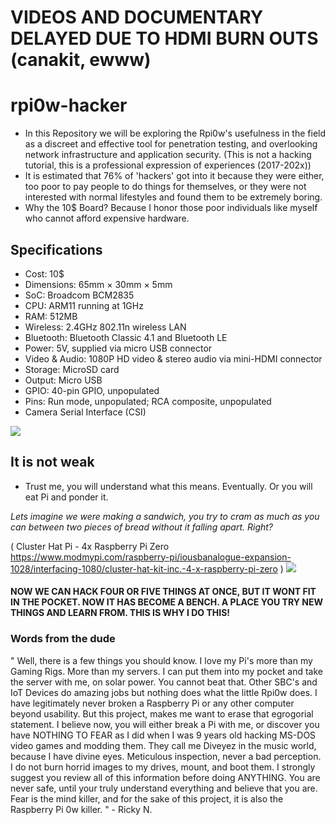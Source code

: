 # VIDEOS AND DOCUMENTARY DELAYED DUE TO HDMI BURN OUTS (canakit, ewww)

# rpi0w-hacker

-   In this Repository we will be exploring the Rpi0w's usefulness in the field as a discreet and effective tool for penetration testing, and overlooking network infrastructure and application security. (This is not a hacking tutorial, this is a professional expression of experiences (2017-202x))
-   It is estimated that 76% of 'hackers' got into it because they were either, too poor to pay people to do things for themselves, or they were not interested with normal lifestyles and found them to be extremely boring.
-   Why the 10$ Board? Because I honor those poor individuals like myself who cannot afford expensive hardware.

## Specifications

-   Cost: 10$
-   Dimensions: 65mm × 30mm × 5mm
-   SoC: Broadcom BCM2835
-   CPU: ARM11 running at 1GHz
-   RAM: 512MB
-   Wireless: 2.4GHz 802.11n wireless LAN
-   Bluetooth: Bluetooth Classic 4.1 and Bluetooth LE
-   Power: 5V, supplied via micro USB connector
-   Video & Audio: 1080P HD video & stereo audio via mini-HDMI connector
-   Storage: MicroSD card
-   Output: Micro USB
-   GPIO: 40-pin GPIO, unpopulated
-   Pins: Run mode, unpopulated; RCA composite, unpopulated
-   Camera Serial Interface (CSI)

<img src="https://www.raspberrypi.org/magpi/wp-content/uploads/2017/02/PI-Zero-W-web.jpg"></img>

## It is not weak
-   Trust me, you will understand what this means. Eventually. Or you will eat Pi and ponder it.

_Lets imagine we were making a sandwich, you try to cram as much as you can between two pieces of bread without it falling apart. Right?_

   (  Cluster Hat Pi - 4x Raspberry Pi Zero <https://www.modmypi.com/raspberry-pi/iousbanalogue-expansion-1028/interfacing-1080/cluster-hat-kit-inc.-4-x-raspberry-pi-zero> )
<img src="https://www.modmypi.com/image/cache/catalog/rpi-products/MMP-0398/DSC_0104-747x569.jpg"></img>

#### NOW WE CAN HACK FOUR OR FIVE THINGS AT ONCE, BUT IT WONT FIT IN THE POCKET. NOW IT HAS BECOME A BENCH. A PLACE YOU TRY NEW THINGS AND LEARN FROM. THIS IS WHY I DO THIS!

### Words from the dude

" Well, there is a few things you should know.
 I love my Pi's more than my Gaming Rigs. More than my servers. I can put them into my pocket and take the server with me, on solar power. You cannot beat that. Other SBC's and IoT Devices do amazing jobs but nothing does what the little Rpi0w does.
 I have legitimately never broken a Raspberry Pi or any other computer beyond usability. But this project, makes me want to erase that egrogorial statement. I believe now, you will either break a Pi with me, or discover you have NOTHING TO FEAR as I did when I was 9 years old hacking MS-DOS video games and modding them. They call me Diveyez in the music world, because I have divine eyes. Meticulous inspection, never a bad perception. I do not burn horrid images to my drives, mount, and boot them.
 I strongly suggest you review all of this information before doing ANYTHING. You are never safe, until your truly understand everything and believe that you are. Fear is the mind killer, and for the sake of this project, it is also the Raspberry Pi 0w killer. " - Ricky N.

